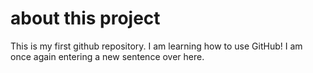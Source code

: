# about this project
This is my first github repository. I am learning how to use GitHub!
I am once again entering a new sentence over here.

